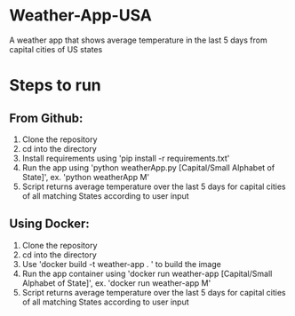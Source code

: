 # Weather-App-USA
A weather app that shows average temperature in the last 5 days from capital cities of US states

# Steps to run
## From Github:
1. Clone the repository 
2. cd into the directory
3. Install requirements using 'pip install -r requirements.txt'
4. Run the app using 'python weatherApp.py [Capital/Small Alphabet of State]', ex. 'python weatherApp M'
5. Script returns average temperature over the last 5 days for capital cities of all matching States according to user input

## Using Docker:
1. Clone the repository
2. cd into the directory
3. Use 'docker build -t weather-app . ' to build the image 
4. Run the app container using 'docker run weather-app [Capital/Small Alphabet of State]', ex. 'docker run weather-app M'
5. Script returns average temperature over the last 5 days for capital cities of all matching States according to user input
